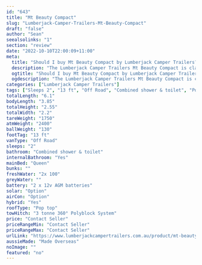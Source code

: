 ```yaml
---
id: "643"
title: "Mt Beauty Compact"
slug: "Lumberjack-Camper-Trailers-Mt-Beauty-Compact"
draft: "false"
author: "Sean"
seealsolinks: "1"
section: "review"
date: "2022-10-10T22:00:09+11:00"
meta:
  title: "Should I buy Mt Beauty Compact by Lumberjack Camper Trailers?"
  description: "The Lumberjack Camper Trailers Mt Beauty Compact is classed as Off Road, and sleeps 2 people. It is Made Overseas and comes in at 13 ft. It generally has Combined shower & toilet."
  ogtitle: "Should I buy Mt Beauty Compact by Lumberjack Camper Trailers?"
  ogdescription: "The Lumberjack Camper Trailers Mt Beauty Compact is classed as Off Road, and sleeps 2 people. It is Made Overseas and comes in at 13 ft. It generally has Combined shower & toilet."
categories: ["Lumberjack Camper Trailers"]
tags: ["Sleeps 2", "13 ft", "Off Road", "Combined shower & toilet", "Pop top", "Price Unknown", "Made Overseas"]
totalLength: "6.1"
bodyLength: "3.85"
totalHeight: "2.55"
totalWidth: "2.2"
tareWeight: "1750"
atmWeight: "2400"
ballWeight: "130"
footTag: "13 ft"
vanType: "Off Road"
sleeps: "2"
bathroom: "Combined shower & toilet"
internalBathroom: "Yes"
mainBed: "Queen"
bunks: ""
freshWater: "2x 100"
greyWater: ""
battery: "2 x 12v AGM batteries"
solar: "Option"
airCon: "Option"
hybrid: "Yes"
roofType: "Pop top"
towHitch: "3 tonne 360° Polyblock System"
price: "Contact Seller"
priceRangeMin: "Contact Seller"
priceRangeMax: "Contact Seller"
urlLink: "https://www.lumberjackcampertrailers.com.au/product/mt-beauty-compact/"
aussieMade: "Made Overseas"
noImage: ""
featured: "no"
---
```

